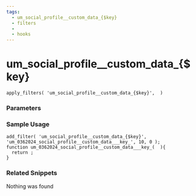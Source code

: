 ```yaml
---
tags: 
  - um_social_profile__custom_data_{$key}
  - filters
  - 
  - hooks
---
```

# um\_social\_profile\_\_custom\_data\_{$key}

``` php:no-line-numbers
apply_filters( 'um_social_profile__custom_data_{$key}',  )
```
<div class='hook-sep'></div>

### Parameters

<div class='hook-sep'></div>



### Sample Usage

``` php:no-line-numbers
add_filter( 'um_social_profile__custom_data_{$key}', 'um_0362024_social_profile__custom_data___key_', 10, 0 );
function um_0362024_social_profile__custom_data___key_(  ){
  return ;
}
```
<div class='hook-sep'></div>



### Related Snippets

Nothing was found

